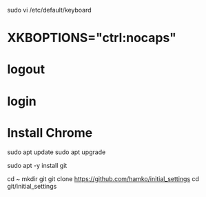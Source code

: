 sudo vi /etc/default/keyboard
# XKBOPTIONS="ctrl:nocaps"
# logout
# login

# Install Chrome

sudo apt update
sudo apt upgrade

sudo apt -y install git

cd ~
mkdir git
git clone https://github.com/hamko/initial_settings
cd git/initial_settings

